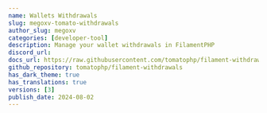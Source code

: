 ```yaml
---
name: Wallets Withdrawals
slug: megoxv-tomato-withdrawals
author_slug: megoxv
categories: [developer-tool]
description: Manage your wallet withdrawals in FilamentPHP
discord_url: 
docs_url: https://raw.githubusercontent.com/tomatophp/filament-withdrawals/master/README.md
github_repository: tomatophp/filament-withdrawals
has_dark_theme: true
has_translations: true
versions: [3]
publish_date: 2024-08-02
---
```

